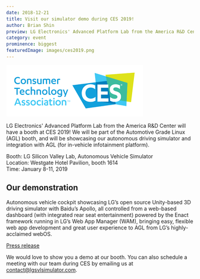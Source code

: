 ```yaml
---
date: 2018-12-21
title: Visit our simulator demo during CES 2019!
author: Brian Shin
preview: LG Electronics' Advanced Platform Lab from the America R&D Center will have a booth at CES 2019! We will be part of the Automotive Grade Linux (AGL) booth, and will be showcasing our autonomous driving simulator and integration with AGL (for in-vehicle infotainment platform).
category: event
prominence: biggest
featuredImage: images/ces2019.png
---
```


![CES 2019](images/ces2019.png)

LG Electronics' Advanced Platform Lab from the America R&D Center will have a booth at CES 2019! We will be part of the Automotive Grade Linux (AGL) booth, and will be showcasing our autonomous driving simulator and integration with AGL (for in-vehicle infotainment platform).

Booth: LG Silicon Valley Lab, Autonomous Vehicle Simulator <br />
Location: Westgate Hotel Pavilion, booth 1614 <br />
Time: January 8-11, 2019

## Our demonstration

Autonomous vehicle cockpit showcasing LG’s open source Unity-based 3D driving simulator with Baidu’s Apollo, all controlled from a web-based dashboard (with integrated rear seat entertainment) powered by the Enact framework running in LG’s Web App Manager (WAM), bringing easy, flexible web app development and great user experience to AGL from LG’s highly-acclaimed webOS.

[Press release](https://www.automotivelinux.org/announcements/2018/12/07/automotive-grade-linux-booth-at-ces-2019-showcases-amazon-alexa-integration-2019-toyota-rav4-and-20-open-source-automotive-demos)

We would love to show you a demo at our booth. You can also schedule a meeting with our team during CES by emailing us at <contact@lgsvlsimulator.com>.
